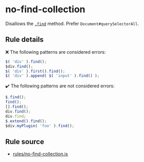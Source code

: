 # no-find-collection

Disallows the [`.find`](https://api.jquery.com/find/) method. Prefer `Document#querySelectorAll`.

## Rule details

❌ The following patterns are considered errors:
```js
$( 'div' ).find();
$div.find();
$( 'div' ).first().find();
$( 'div' ).append( $( 'input' ).find() );
```

✔️ The following patterns are not considered errors:
```js
$.find();
find();
[].find();
div.find();
div.find;
$.extend().find();
$div.myPlugin( 'foo' ).find();
```
## Rule source

* [rules/no-find-collection.js](../src/rules/no-find-collection.js)
